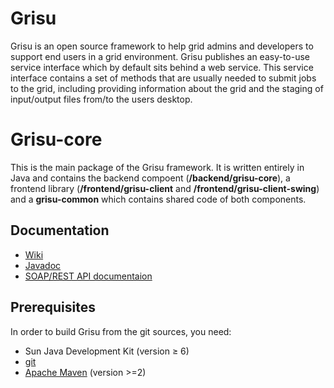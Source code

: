 Grisu
=====
 
Grisu is an open source framework to help grid admins and developers to support end users in a grid environment. Grisu publishes an easy-to-use service interface which by default sits behind a web service. This service interface contains a set of methods that are usually needed to submit jobs to the grid, including providing information about the grid and the staging of input/output files from/to the users desktop.

Grisu-core
=========

This is the main package of the Grisu framework. It is written entirely in Java and contains the backend compoent (**/backend/grisu-core**), a frontend library (**/frontend/grisu-client** and **/frontend/grisu-client-swing**) and a **grisu-common** which contains shared code of both components.

Documentation
------------------------

- [Wiki](https://github.com/grisu/grisu/wiki)
- [Javadoc](http://grisu.github.com/grisu/javadoc/)
- [SOAP/REST API documentaion](https://compute.services.bestgrid.org/)

Prerequisites
--------------------

In order to build Grisu from the git sources, you need: 

- Sun Java Development Kit (version ≥ 6)
- [git](http://git-scm.com) 
- [Apache Maven](http://maven.apache.org) (version >=2)





